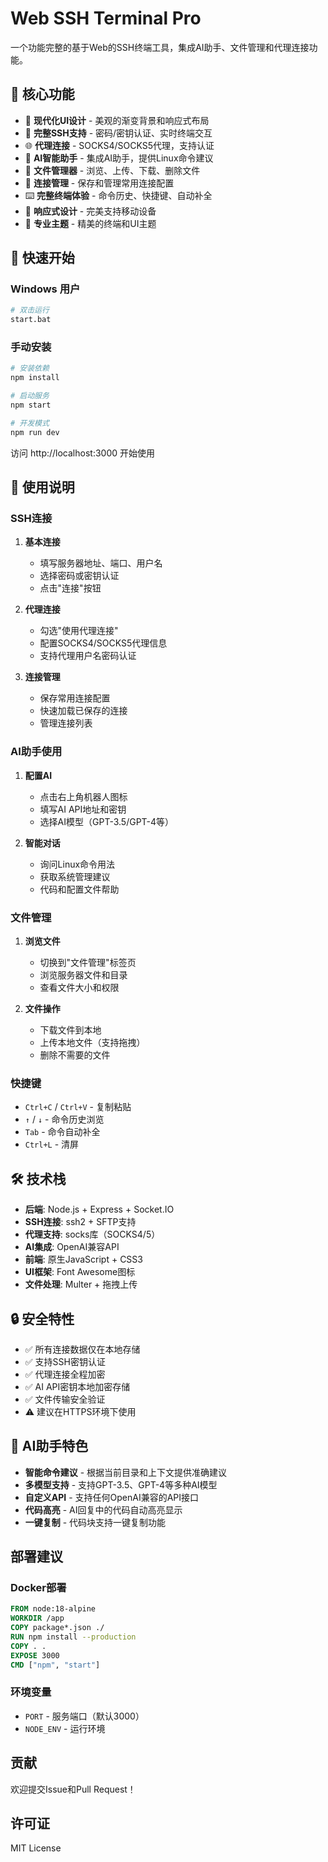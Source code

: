 # Web SSH Terminal Pro

一个功能完整的基于Web的SSH终端工具，集成AI助手、文件管理和代理连接功能。

## 🌟 核心功能

- 🚀 **现代化UI设计** - 美观的渐变背景和响应式布局
- 🔐 **完整SSH支持** - 密码/密钥认证、实时终端交互
- 🌐 **代理连接** - SOCKS4/SOCKS5代理，支持认证
- 🤖 **AI智能助手** - 集成AI助手，提供Linux命令建议
- 📁 **文件管理器** - 浏览、上传、下载、删除文件
- 💾 **连接管理** - 保存和管理常用连接配置
- ⌨️ **完整终端体验** - 命令历史、快捷键、自动补全
- 📱 **响应式设计** - 完美支持移动设备
- 🎨 **专业主题** - 精美的终端和UI主题

## 🚀 快速开始

### Windows 用户
```bash
# 双击运行
start.bat
```

### 手动安装
```bash
# 安装依赖
npm install

# 启动服务
npm start

# 开发模式
npm run dev
```

访问 http://localhost:3000 开始使用

## 📖 使用说明

### SSH连接
1. **基本连接**
   - 填写服务器地址、端口、用户名
   - 选择密码或密钥认证
   - 点击"连接"按钮

2. **代理连接**
   - 勾选"使用代理连接"
   - 配置SOCKS4/SOCKS5代理信息
   - 支持代理用户名密码认证

3. **连接管理**
   - 保存常用连接配置
   - 快速加载已保存的连接
   - 管理连接列表

### AI助手使用
1. **配置AI**
   - 点击右上角机器人图标
   - 填写AI API地址和密钥
   - 选择AI模型（GPT-3.5/GPT-4等）

2. **智能对话**
   - 询问Linux命令用法
   - 获取系统管理建议
   - 代码和配置文件帮助

### 文件管理
1. **浏览文件**
   - 切换到"文件管理"标签页
   - 浏览服务器文件和目录
   - 查看文件大小和权限

2. **文件操作**
   - 下载文件到本地
   - 上传本地文件（支持拖拽）
   - 删除不需要的文件

### 快捷键
- `Ctrl+C` / `Ctrl+V` - 复制粘贴
- `↑` / `↓` - 命令历史浏览
- `Tab` - 命令自动补全
- `Ctrl+L` - 清屏

## 🛠 技术栈

- **后端**: Node.js + Express + Socket.IO
- **SSH连接**: ssh2 + SFTP支持
- **代理支持**: socks库（SOCKS4/5）
- **AI集成**: OpenAI兼容API
- **前端**: 原生JavaScript + CSS3
- **UI框架**: Font Awesome图标
- **文件处理**: Multer + 拖拽上传

## 🔒 安全特性

- ✅ 所有连接数据仅在本地存储
- ✅ 支持SSH密钥认证
- ✅ 代理连接全程加密
- ✅ AI API密钥本地加密存储
- ✅ 文件传输安全验证
- ⚠️ 建议在HTTPS环境下使用

## 🎯 AI助手特色

- **智能命令建议** - 根据当前目录和上下文提供准确建议
- **多模型支持** - 支持GPT-3.5、GPT-4等多种AI模型
- **自定义API** - 支持任何OpenAI兼容的API接口
- **代码高亮** - AI回复中的代码自动高亮显示
- **一键复制** - 代码块支持一键复制功能

## 部署建议

### Docker部署
```dockerfile
FROM node:18-alpine
WORKDIR /app
COPY package*.json ./
RUN npm install --production
COPY . .
EXPOSE 3000
CMD ["npm", "start"]
```

### 环境变量
- `PORT` - 服务端口（默认3000）
- `NODE_ENV` - 运行环境

## 贡献

欢迎提交Issue和Pull Request！

## 许可证

MIT License